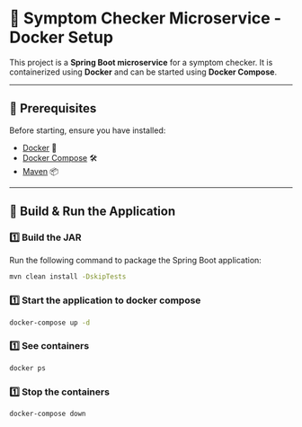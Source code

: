 # 🚀 Symptom Checker Microservice - Docker Setup

This project is a **Spring Boot microservice** for a symptom checker. It is containerized using **Docker** and can be started using **Docker Compose**.

---

## 📌 Prerequisites
Before starting, ensure you have installed:
- [Docker](https://www.docker.com/get-started) 🐳
- [Docker Compose](https://docs.docker.com/compose/) 🛠️
- [Maven](https://maven.apache.org/) 📦

---

## 🚀 Build & Run the Application

### **1️⃣ Build the JAR**
Run the following command to package the Spring Boot application:

```sh
mvn clean install -DskipTests
```

### **1️⃣ Start the application to docker compose**
```sh
docker-compose up -d
```

### **1️⃣ See containers**
```sh
docker ps
```

### **1️⃣ Stop the containers**
```sh
docker-compose down
```
